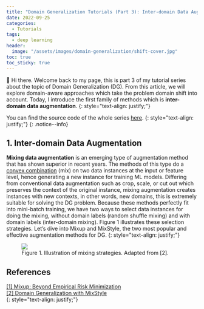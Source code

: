 ```yaml
---
title: "Domain Generalization Tutorials (Part 3): Inter-domain Data Augmentation"
date: 2022-09-25
categories: 
  - Tutorials
tags: 
  - deep learning
header: 
  image: "/assets/images/domain-generalization/shift-cover.jpg"
toc: true
toc_sticky: true
---
```


👋 Hi there. Welcome back to my page, this is part 3 of my tutorial series about the topic of Domain Generalization (DG). From this article, we will explore domain-aware approaches which take the problem domain shift into account. Today, I introduce the first family of methods which is **inter-domain data augmentation**. 
{: style="text-align: justify;"}

You can find the source code of the whole series [here](https://github.com/lhkhiem28/DGECG). 
{: style="text-align: justify;"}
{: .notice--info}

## 1. Inter-domain Data Augmentation
**Mixing data augmentation** is an emerging type of augmentation method that has shown superior in recent years. The methods of this type do a [convex combination](https://en.wikipedia.org/wiki/Convex_combination) (mix) on two data instances at the input or feature level, hence generating a new instance for training ML models. Differing from conventional data augmentation such as crop, scale, or cut out which preserves the context of the original instance, mixing augmentation creates instances with new contexts, in other words, new domains, this is extremely suitable for solving the DG problem. Because these methods perfectly fit into mini-batch training, we have two ways to select data instances for doing the mixing, without domain labels (random shuffle mixing) and with domain labels (inter-domain mixing). Figure 1 illustrates these selection strategies. Let’s dive into Mixup and MixStyle, the two most popular and effective augmentation methods for DG. 
{: style="text-align: justify;"}

<figure class="align-center">
  <img src="{{ site.url }}{{ site.baseurl }}/assets/images/domain-generalization/mixing-strategies.jpg">
  <figcaption>Figure 1. Illustration of mixing strategies. Adapted from [2]. </figcaption>
</figure>

## References
[[1] Mixup: Beyond Empirical Risk Minimization](https://arxiv.org/abs/1710.09412)<br>
[[2] Domain Generalization with MixStyle](https://arxiv.org/abs/2104.02008)<br>
{: style="text-align: justify;"}